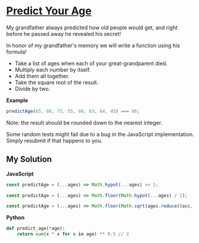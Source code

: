 # [Predict Your Age](https://www.codewars.com/kata/5aff237c578a14752d0035ae)

My grandfather always predicted how old people would get, and right before he passed away he revealed his secret!

In honor of my grandfather's memory we will write a function using his formula!

- Take a list of ages when each of your great-grandparent died.
- Multiply each number by itself.
- Add them all together.
- Take the square root of the result.
- Divide by two.

**Example**

```js
predictAge(65, 60, 75, 55, 60, 63, 64, 45) === 86;
```

Note: the result should be rounded down to the nearest integer.

Some random tests might fail due to a bug in the JavaScript implementation. Simply resubmit if that happens to you.

## My Solution

**JavaScript**

```js
const predictAge = (...ages) => Math.hypot(...ages) >> 1;
```

```js
const predictAge = (...ages) => Math.floor(Math.hypot(...ages) / 2);
```

```js
const predictAge = (...ages) => Math.floor(Math.sqrt(ages.reduce((acc, cur) => acc + cur * cur, 0)) / 2);
```

**Python**

```py
def predict_age(*age):
    return sum(x * x for x in age) ** 0.5 // 2
```
